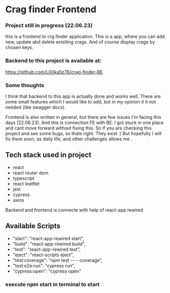# Crag finder Frontend

### Project still in progress (22.06.23)

this is a frontend to crg finder application. This is a app, where you can add new, update abd delete exisiting crags. 
And of course display crags by chosen keys.

### Backend to this project is available at:
https://github.com/L00ka5z78/crag-finder-BE

### Some thoughts
I think that backend to this app is actually done and works well. There are some small features which
I would like to add, but in my opinion it it not needed (like swagger docs).

Frontend is also written in general, but there are few issues I'm facing this days (22.06.23). And this is connection FE with BE.
I got stuck in one place and cant move forward without fixing this. So if you are checking this project and see some
bugs, so thats right. They exist :) But hopefully I will fix them soon, as daily life, and other challenges allows me .

## Tech stack used in project
- react
- react router dom
- typescript
- react leatflet
- jest
- cypress
- axios

Backend and frontend is connecte with help of react-app rewired

## Available Scripts

  - "start": "react-app-rewired start",
   - "build": "react-app-rewired build",
   - "test": "react-app-rewired test",
   - "eject": "react-scripts eject",
   - "test:coverage": "npm test -- --coverage",
   - "test:e2e:run": "cypress run",
   - "cypress:open": "cypress open"

### execute npm start in terminal to start


